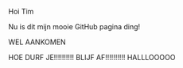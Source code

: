 Hoi Tim

Nu is dit mijn mooie GitHub pagina ding!



WEL AANKOMEN




HOE DURF JE!!!!!!!!!!
BLIJF AF!!!!!!!!!!
HALLLOOOOO
